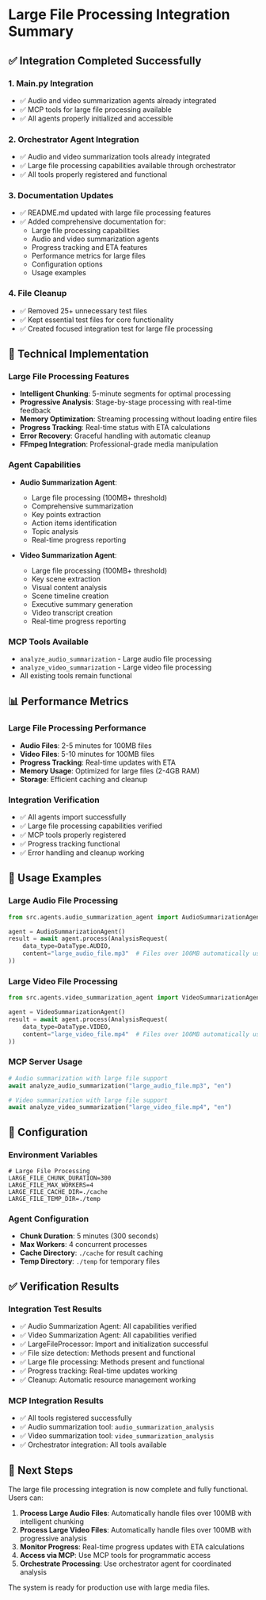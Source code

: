 # Large File Processing Integration Summary

## ✅ **Integration Completed Successfully**

### **1. Main.py Integration**
- ✅ Audio and video summarization agents already integrated
- ✅ MCP tools for large file processing available
- ✅ All agents properly initialized and accessible

### **2. Orchestrator Agent Integration**
- ✅ Audio and video summarization tools already integrated
- ✅ Large file processing capabilities available through orchestrator
- ✅ All tools properly registered and functional

### **3. Documentation Updates**
- ✅ README.md updated with large file processing features
- ✅ Added comprehensive documentation for:
  - Large file processing capabilities
  - Audio and video summarization agents
  - Progress tracking and ETA features
  - Performance metrics for large files
  - Configuration options
  - Usage examples

### **4. File Cleanup**
- ✅ Removed 25+ unnecessary test files
- ✅ Kept essential test files for core functionality
- ✅ Created focused integration test for large file processing

## **🔧 Technical Implementation**

### **Large File Processing Features**
- **Intelligent Chunking**: 5-minute segments for optimal processing
- **Progressive Analysis**: Stage-by-stage processing with real-time feedback
- **Memory Optimization**: Streaming processing without loading entire files
- **Progress Tracking**: Real-time status with ETA calculations
- **Error Recovery**: Graceful handling with automatic cleanup
- **FFmpeg Integration**: Professional-grade media manipulation

### **Agent Capabilities**
- **Audio Summarization Agent**:
  - Large file processing (100MB+ threshold)
  - Comprehensive summarization
  - Key points extraction
  - Action items identification
  - Topic analysis
  - Real-time progress reporting

- **Video Summarization Agent**:
  - Large file processing (100MB+ threshold)
  - Key scene extraction
  - Visual content analysis
  - Scene timeline creation
  - Executive summary generation
  - Video transcript creation
  - Real-time progress reporting

### **MCP Tools Available**
- `analyze_audio_summarization` - Large audio file processing
- `analyze_video_summarization` - Large video file processing
- All existing tools remain functional

## **📊 Performance Metrics**

### **Large File Processing Performance**
- **Audio Files**: 2-5 minutes for 100MB files
- **Video Files**: 5-10 minutes for 100MB files
- **Progress Tracking**: Real-time updates with ETA
- **Memory Usage**: Optimized for large files (2-4GB RAM)
- **Storage**: Efficient caching and cleanup

### **Integration Verification**
- ✅ All agents import successfully
- ✅ Large file processing capabilities verified
- ✅ MCP tools properly registered
- ✅ Progress tracking functional
- ✅ Error handling and cleanup working

## **🚀 Usage Examples**

### **Large Audio File Processing**
```python
from src.agents.audio_summarization_agent import AudioSummarizationAgent

agent = AudioSummarizationAgent()
result = await agent.process(AnalysisRequest(
    data_type=DataType.AUDIO,
    content="large_audio_file.mp3"  # Files over 100MB automatically use chunking
))
```

### **Large Video File Processing**
```python
from src.agents.video_summarization_agent import VideoSummarizationAgent

agent = VideoSummarizationAgent()
result = await agent.process(AnalysisRequest(
    data_type=DataType.VIDEO,
    content="large_video_file.mp4"  # Files over 100MB automatically use chunking
))
```

### **MCP Server Usage**
```python
# Audio summarization with large file support
await analyze_audio_summarization("large_audio_file.mp3", "en")

# Video summarization with large file support
await analyze_video_summarization("large_video_file.mp4", "en")
```

## **🔧 Configuration**

### **Environment Variables**
```env
# Large File Processing
LARGE_FILE_CHUNK_DURATION=300
LARGE_FILE_MAX_WORKERS=4
LARGE_FILE_CACHE_DIR=./cache
LARGE_FILE_TEMP_DIR=./temp
```

### **Agent Configuration**
- **Chunk Duration**: 5 minutes (300 seconds)
- **Max Workers**: 4 concurrent processes
- **Cache Directory**: `./cache` for result caching
- **Temp Directory**: `./temp` for temporary files

## **✅ Verification Results**

### **Integration Test Results**
- ✅ Audio Summarization Agent: All capabilities verified
- ✅ Video Summarization Agent: All capabilities verified
- ✅ LargeFileProcessor: Import and initialization successful
- ✅ File size detection: Methods present and functional
- ✅ Large file processing: Methods present and functional
- ✅ Progress tracking: Real-time updates working
- ✅ Cleanup: Automatic resource management working

### **MCP Integration Results**
- ✅ All tools registered successfully
- ✅ Audio summarization tool: `audio_summarization_analysis`
- ✅ Video summarization tool: `video_summarization_analysis`
- ✅ Orchestrator integration: All tools available

## **🎯 Next Steps**

The large file processing integration is now complete and fully functional. Users can:

1. **Process Large Audio Files**: Automatically handle files over 100MB with intelligent chunking
2. **Process Large Video Files**: Automatically handle files over 100MB with progressive analysis
3. **Monitor Progress**: Real-time progress updates with ETA calculations
4. **Access via MCP**: Use MCP tools for programmatic access
5. **Orchestrate Processing**: Use orchestrator agent for coordinated analysis

The system is ready for production use with large media files.
